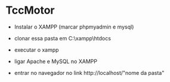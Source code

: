 # TccMotor

- Instalar o XAMPP (marcar phpmyadmin e mysql)

- clonar essa pasta em C:\xampp\htdocs

- executar o xampp 

- ligar Apache e MySQL no XAMPP

- entrar no navegador no link http://localhost/"nome da pasta"
